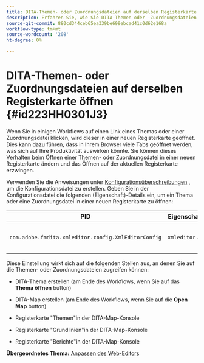 ```yaml
---
title: DITA-Themen- oder Zuordnungsdateien auf derselben Registerkarte öffnen
description: Erfahren Sie, wie Sie DITA-Themen oder -Zuordnungsdateien auf derselben Registerkarte öffnen
source-git-commit: 880cd344ceb65ea339be699ebcad41c0d62e168a
workflow-type: tm+mt
source-wordcount: '208'
ht-degree: 0%

---
```


# DITA-Themen- oder Zuordnungsdateien auf derselben Registerkarte öffnen {#id223HH0301J3}

Wenn Sie in einigen Workflows auf einen Link eines Themas oder einer Zuordnungsdatei klicken, wird dieser in einer neuen Registerkarte geöffnet. Dies kann dazu führen, dass in Ihrem Browser viele Tabs geöffnet werden, was sich auf Ihre Produktivität auswirken könnte. Sie können dieses Verhalten beim Öffnen einer Themen- oder Zuordnungsdatei in einer neuen Registerkarte ändern und das Öffnen auf der aktuellen Registerkarte erzwingen.

Verwenden Sie die Anweisungen unter [Konfigurationsüberschreibungen](download-install-additional-config-override.md#) , um die Konfigurationsdatei zu erstellen. Geben Sie in der Konfigurationsdatei die folgenden \(Eigenschaft\)-Details ein, um ein Thema oder eine Zuordnungsdatei in einer neuen Registerkarte zu öffnen:

| PID | Eigenschaftenschlüssel | Eigenschaftswert |
|---|------------|--------------|
| `com.adobe.fmdita.xmleditor.config.XmlEditorConfig` | `xmleditor.openinsametab` | Boolesch \(true/false\). <br> **Standardwert**: `false` |

Diese Einstellung wirkt sich auf die folgenden Stellen aus, an denen Sie auf die Themen- oder Zuordnungsdateien zugreifen können:

- DITA-Thema erstellen \(am Ende des Workflows, wenn Sie auf das **Thema öffnen** button\)

- DITA-Map erstellen \(am Ende des Workflows, wenn Sie auf die **Open Map** button\)

- Registerkarte &quot;Themen&quot;in der DITA-Map-Konsole

- Registerkarte &quot;Grundlinien&quot;in der DITA-Map-Konsole

- Registerkarte &quot;Berichte&quot;in der DITA-Map-Konsole


**Übergeordnetes Thema:**[ Anpassen des Web-Editors](conf-web-editor.md)

